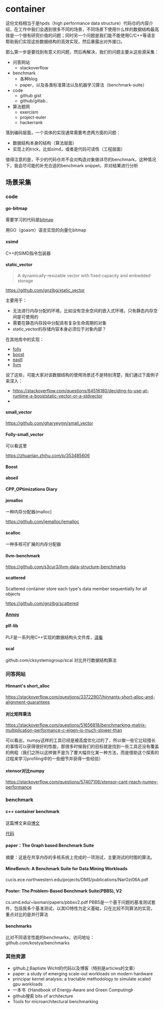 # container
这份文档相当于是hpds（high performance data structure）代码仓的内容介绍，在工作中我们会遇到很多不同的场景，不同场景下使用什么样的数据结构最高效是一个很有研究价值的问题；同时另一个问题是我们能不能使用C/C++等语言帮助我们实现这些数据结构的高效实现，然后暴露出对外接口。

那么第一步是要找到有意义的问题，然后再解决，我们的问题主要从这些源采集：
* 问答网站
    * stackoverflow
* benchmark
    * 各种blog
    * paper，以及各类标准算法以及机器学习算法（benchmark-suite）
* code
    * github gist
    * github/gitlab..
* 算法题网
    * exercism
    * project-euler
    * hackerrank

落到编码层面，一个具体的实现通常需要考虑两方面的问题：
* 数据结构本身的结构（算法层面）
* 实现上的trick，比如simd，或者是代码可读性（工程层面）

值得注意的是，不少的代码仓并不会对构造对象做详尽的benchmark，这种情况下，我会尽可能的补充合适的benchmark snippet，并对结果进行分析

## 场景采集
### code

#### go-bitmap
需要学习的代码是[bitmap](github.com/kelindar/bitmap)

用GO（goasm）语言实现的向量化bitmap



#### xsimd

C++的SIMD指令包装器



#### static_vector

> A dynamically-resizable vector with fixed capacity and embedded storage

https://github.com/gnzlbg/static_vector

主要用于：

* 无法进行内存分配的环境，比如没有空余空间的嵌入式环境，只有静态内存空间是可使用的
* 需要在静态内存段中分配具有复杂生命周期的对象
* static_vector的存储内容本身必须位于对象内部？

在其他库中的实现：

* [folly](https://github.com/facebook/folly/blob/main/folly/docs/small_vector.md)
* [boost](https://www.boost.org/doc/libs/1_59_0/doc/html/boost/container/static_vector.html)
* [eastl](https://github.com/questor/eastl/blob/master/fixed_vector.h#L71)
* [llvm](https://llvm.org/doxygen/classllvm_1_1SmallVector.html)

说了这些，可能大家对该数据结构的使用场景还不是特别清楚，我们通过下面例子来深入：

* https://stackoverflow.com/questions/64516180/deciding-to-use-at-runtime-a-booststatic-vector-or-a-stdvector
* 



#### small_vector

https://github.com/gharveymn/small_vector



#### Folly-small_vector

可以看这里

https://zhuanlan.zhihu.com/p/353485606



#### Boost

#### abseil

#### CPP_OPtimizations Diary


#### jemalloc

一种内存分配器(malloc)

https://github.com/jemalloc/jemalloc

#### scalloc
一种多核可扩展的内存分配器


#### llvm-benchmark

https://github.com/s3cur3/llvm-data-structure-benchmarks



#### scattered

Scattered container store each type's data member sequentially for all objects

https://github.com/gnzlbg/scattered



#### [Annoy](https://github.com/spotify/annoy#annoy)



#### plf-lib
PLF是一系列用C++实现的数据结构头文件库，[请看](plflib.org)

#### scal
github.com/cksystemsgroup/scal
对比并行数据结构算法

### 问答网站

#### Hinnant's short_alloc

https://stackoverflow.com/questions/33722907/hinnants-short-alloc-and-alignment-guarantees


#### 对比矩阵乘法

https://stackoverflow.com/questions/51656818/benchmarking-matrix-multiplication-performance-c-eigen-is-much-slower-than

可以看出，numpy这样的工具已经是被高度优化过的了，所以做一些它比较擅长的事情可以获得很好的性能，那很多时候我们的目标就是找到一些工具还没有覆盖的例程（我们之所以这样做不是为了要大幅优化某一种方法，而是借助这个探索的过程来学习profiling中的一些细节并获得一些经验）

#### xtensor对比numpy

https://stackoverflow.com/questions/57407106/xtensor-cant-reach-numpy-performance

### benchmark
#### c++ container benchmark
这篇博文来自[博文](baptiste-wicht.com)

[代码](github.com/wichtounet/articles/blob/master/src/vector_list_update_1/bench.cpp)

#### paper：The Graph based Benchmark Suite

摘要：这是在共享内存的多核系统上完成的一项测试，主要测试的时图的算法。

#### MineBench: A Benchmark Suite for Data Mining Workloads

cucis.ece.northwestern.edu/projects/DMS/publications/NarOzi06A.pdf

#### Poster: The Problem-Based Benchmark Suite(PBBS), V2

cs.umd.edu/~laxman/papers/pbbsv2.pdf
PBBS是一个基于问题的基准测试套件，包括我多个基准测试，以其IO特性为定义基础，只在比较不同算法的实现，重点对比的是并行算法

#### benchmarks
比对不同语言性能的benchmarks，访问地址：
github.com/kostya/benchmarks

### 其他资源
* github上Baptiste Wicht的代码以及博客（特别是articles的文章）
* paper: a study of emerging scale-out workloads on modern hardware
* principar kernel analysis: a tractable methodology to simulate scaled gpu workloads
* 一本书《Handbook of Energy-Aware and Green Computing》
* github搜索 bits of architecture
* Tools for microarchitectural benchmarking